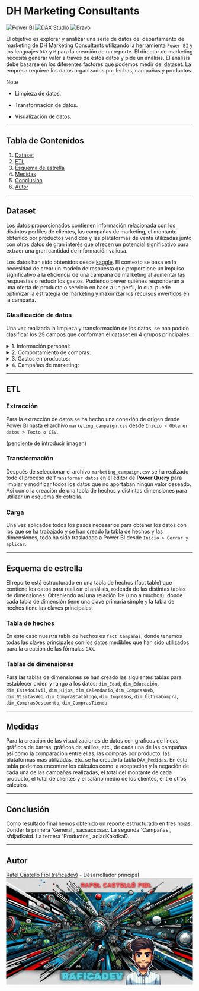 # DH Marketing Consultants

[![Power BI](https://img.shields.io/badge/Power%20BI-2.0%2B-yellow.svg)](https://powerbi.microsoft.com/)
[![DAX Studio](https://img.shields.io/badge/DAX%20Studio-3.0%2B-blue.svg)](https://daxstudio.org/)
[![Bravo](https://img.shields.io/badge/Bravo-1.0%2B-red.svg)](https://bravo.bi/)

El objetivo es explorar y analizar una serie de datos del departamento de marketing de DH Marketing Consultants utilizando la herramienta `Power BI` y los lenguajes `DAX` y `M` para la creación de un reporte. El director de marketing necesita generar valor a través de estos datos y pide un análisis. El análisis debe basarse en los diferentes factores que podemos medir del dataset. La empresa requiere los datos organizados por fechas, campañas y productos.

> [!NOTE]
> - Limpieza de datos.
> 
> - Transformación de datos.
> 
> - Visualización de datos.

---
## Tabla de Contenidos
1. [Dataset](#dataset)
2. [ETL](#etl)
3. [Esquema de estrella](#esquema-de-estrella)
4. [Medidas](#medidas)
5. [Conclusión](#conclusión)
6. [Autor](#autor)

---
## Dataset
Los datos proporcionados contienen información relacionada con los distintos perfiles de clientes, las campañas de marketing, el montante obtenido por productos vendidos y las plataformas de venta utilizadas junto con otros datos de gran interés que ofrecen un potencial significativo para extraer una gran cantidad de información valiosa.

Los datos han sido obtenidos desde [kaggle](https://www.kaggle.com/datasets/rodsaldanha/arketing-campaign). El contexto se basa en la necesidad de crear un modelo de respuesta que proporcione un impulso significativo a la eficiencia de una campaña de marketing al aumentar las respuestas o reducir los gastos. Pudiendo prever quiénes responderán a una oferta de producto o servicio en base a un perfil, lo cual puede optimizar la estrategia de marketing y maximizar los recursos invertidos en la campaña.


### Clasificación de datos
Una vez realizada la limpieza y transformación de los datos, se han podido clasificar los 29 campos que conforman el dataset en 4 grupos principales:

<details>
<summary>1. Información personal:</summary>

> ID Cliente
> 
> Año Nacimiento
> 
> Edad
> 
> Educación
> 
> Estado Civil
>
> Ingresos
>
> Hijos
>
> Fecha cliente
</details>

<details>
<summary>2. Comportamiento de compras:</summary>

> Última compra
> 
> Compras Descuento
>
> Compras Web
>
> Compras Catálogo
>
> Compras Tienda
>
> Visitas Web
</details>

<details>
<summary>3. Gastos en productos:</summary>

> Cantidad Vino
>
> Cantidad Fruta
>
> Cantidad Carne
>
> Cantidad Pescado
>
> Cantidad Dulces
>
> Cantidad Oro
</details>

<details>
<summary>4. Campañas de marketing:</summary>

> Campaña 1
>
> Campaña 2
>
> Campaña 3
>
> Campaña 4
>
> Campaña 5
>
> Quejas
>
> Respuesta
>
> Total Campañas Aceptadas
</details>

---
## ETL

### Extracción
Para la extracción de datos se ha hecho una conexión de orígen desde Power BI hasta el archivo `marketing_campaign.csv` desde `Inicio > Obtener datos > Texto o CSV`.

(pendiente de introducir imagen)

### Transformación
Después de seleccionar el archivo `marketing_campaign.csv` se ha realizado todo el proceso de `Transformar datos` en el editor de **Power Query** para limpiar y modificar todos los datos que no aportaban ningún valor deseado. Así como la creación de una tabla de hechos y distintas dimensiones para utilizar un esquema de estrella.

### Carga
Una vez aplicados todos los pasos necesarios para obtener los datos con los que se ha trabajado y se han creado la tabla de hechos y las dimensiones, todo ha sido trasladado a Power BI desde `Inicio > Cerrar y aplicar`.

---
## Esquema de estrella
El reporte está estructurado en una tabla de hechos (fact table) que contiene los datos para realizar el análisis, rodeada de las distintas tablas de dimensiones. Obteniendo así una relación 1:* (uno a muchos), donde cada tabla de dimensión tiene una clave primaria simple y la tabla de hechos tiene las claves principales.

### Tabla de hechos
En este caso nuestra tabla de hechos es `fact_Campañas`, donde tenemos todas las claves principales con los datos medibles que han sido utilizados para la creación de las fórmulas `DAX`.

### Tablas de dimensiones
Para las tablas de dimensiones se han creado las siguientes tablas para establecer orden y rango a los datos: `dim_Edad`, `dim_Educación`, `dim_EstadoCivil`, `dim_Hijos`, `dim_Calendario`, `dim_ComprasWeb`, `dim_VisitasWeb`, `dim_ComprasCatálogo`, `dim_Ingresos`, `dim_ÚltimaCompra`, `dim_ComprasDescuento`, `dim_ComprasTienda`.

---
## Medidas
Para la creación de las visualizaciones de datos con gráficos de líneas, gráficos de barras, gráficos de anillos, etc., de cada una de las campañas así como la comparación entre ellas, las compras por producto, las plataformas más utilizadas, etc. se ha creado la tabla `DAX_Medidas`. En esta tabla podemos encontrar los cálculos como la aceptación y la negación de cada una de las campañas realizadas, el total del montante de cada producto, el total de clientes y el salario medio de los clientes, entre otros cálculos.

---
## Conclusión
Como resultado final hemos obtenido un reporte estructurado en tres hojas. Donder la primera 'General', sacsacscsac. La segunda 'Campañas', sfdjadkakd. La tercera 'Productos', adjadKakdkaD.

---
## Autor
[Rafel Castelló Fiol (raficadev)](https://github.com/raficadev) - Desarrollador principal
![Banner](https://github.com/raficadev/GESTEC/blob/main/images/CDDDFB2D-7176-4772-A71D-4D6F3BADC7BB.jpeg)
